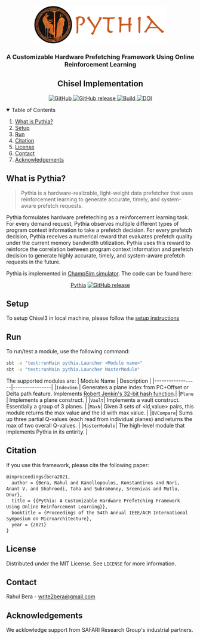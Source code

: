 <p align="center">
  <a href="https://github.com/rahulbera/Pythia">
    <img src="logo.png" alt="Logo" width="354" height="100">
  </a>
  <h3 align="center">A Customizable Hardware Prefetching Framework Using Online Reinforcement Learning
  </h3>
  <h2 align="center">Chisel Implementation</h2>
</p>

<p align="center">
    <a href="https://github.com/rahulbera/Pythia-HDL/blob/master/LICENSE">
        <img alt="GitHub" src="https://img.shields.io/badge/License-MIT-yellow.svg">
    </a>
    <a href="https://github.com/rahulbera/Pythia-HDL/releases">
        <img alt="GitHub release" src="https://img.shields.io/github/release/rahulbera/Pythia-HDL">
    </a>
    <a href="https://github.com/rahulbera/Pythia-HDL">
        <img alt="Build" src="https://github.com/rahulbera/Pythia-HDL/actions/workflows/test.yml/badge.svg">
    </a>
    <a href="https://doi.org/10.5281/zenodo.5149410"><img src="https://zenodo.org/badge/DOI/10.5281/zenodo.5149410.svg" alt="DOI"></a>
</p>

<details open="open">
  <summary>Table of Contents</summary>
  <ol>
    <li><a href="#what-is-pythia">What is Pythia?</a></li>
    <li><a href="#setup">Setup</a></li>
    <li><a href="#Run">Run</a></li>
    <li><a href="#citation">Citation</a></li>
    <li><a href="#license">License</a></li>
    <li><a href="#contact">Contact</a></li>
    <li><a href="#acknowledgements">Acknowledgements</a></li>
  </ol>
</details>

## What is Pythia?

> Pythia is a hardware-realizable, light-weight data prefetcher that uses reinforcement learning to generate accurate, timely, and system-aware prefetch requests. 

Pythia formulates hardware prefeteching as a reinforcement learning task. For every demand request, Pythia observes multiple different types of program context information to take a prefetch decision. For every prefetch decision, Pythia receives a numerical reward that evaluates prefetch quality under the current memory bandwidth utilization. Pythia uses this reward to reinforce the correlation between program context information and prefetch decision to generate highly accurate, timely, and system-aware prefetch requests in the future.

Pythia is implemented in [ChampSim simulator](https://github.com/ChampSim/ChampSim). The code can be found here:
<p align="center">
<a href="https://github.com/rahulbera/Pythia">Pythia</a>
    <a href="https://github.com/rahulbera/Pythia/releases">
        <img alt="GitHub release" src="https://img.shields.io/github/release/rahulbera/Pythia">
    </a>
</p>

## Setup

To setup Chisel3 in local machine, please follow the [setup instructions](https://github.com/chipsalliance/chisel3/blob/master/SETUP.md)

## Run

To run/test a module, use the following command:

```bash
sbt -v "test:runMain pythia.Launcher <Module name>"
sbt -v "test:runMain pythia.Launcher MasterModule"
```

The supported modules are:
| Module Name | Description |
|------------------|----------------|
|`IndexGen` | Generates a plane index from PC+Offset or Delta path feature. Implements [Robert Jenkin's 32-bit hash function](http://www.burtleburtle.net/bob/hash/doobs.html).|
|`Plane` | Implements a plane construct. |
|`Vault`| Implements a vault construct. Essentially a group of 3 planes. |
|`MaxN`| Given 3 sets of <id,value> pairs, this module returns the max value and the id with max value. |
|`QVCompare`| Sums up three partial Q-values (each read from individual planes) and returns the max of two overall Q-values. |
|`MasterModule`| The high-level module that implements Pythia in its entirity. |

## Citation
If you use this framework, please cite the following paper:
```
@inproceedings{bera2021,
  author = {Bera, Rahul and Kanellopoulos, Konstantinos and Nori, Anant V. and Shahroodi, Taha and Subramoney, Sreenivas and Mutlu, Onur},
  title = {{Pythia: A Customizable Hardware Prefetching Framework Using Online Reinforcement Learning}},
  booktitle = {Proceedings of the 54th Annual IEEE/ACM International Symposium on Microarchitecture},
  year = {2021}
}
```

## License

Distributed under the MIT License. See `LICENSE` for more information.

## Contact

Rahul Bera - write2bera@gmail.com

## Acknowledgements
We acklowledge support from SAFARI Research Group's industrial partners.